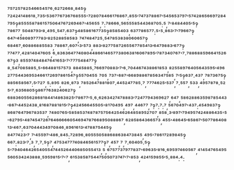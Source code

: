 ⁷⁵⁷²⁵⁷⁸²⁵⁴⁶⁶⁵⁴⁵⁷⁶·⁶²⁷²⁶⁶⁸·⁸⁴⁵‽⁷²⁴²⁴¹⁴⁸⁶¹⁸·⁷³⁵′⁵³⁶⁷⁷⁶⁷³⁶⁷⁶⁸⁵⁵⁵'⁷²⁸⁰⁷⁸⁴⁶⁶¹⁷⁶⁸⁶⁷:⁸⁵⁵′⁷⁴⁷³⁷⁸⁸⁶⁷′⁵⁴⁵⁶⁵³⁷⁹⁷′⁵⁷⁴²⁸⁶⁵⁶⁶⁹⁷²⁸⁴⁷⁹⁵‽⁸⁵⁵⁵⁵⁸⁷⁸⁶¹⁵⁷⁵⁰⁶⁴⁷⁶⁷²⁶⁹⁴⁶⁷'⁴⁵⁶⁵⁵,⁷:⁷⁸⁶⁶⁶·⁵⁶⁵⁵⁵⁸⁵⁴⁴³⁶⁸⁷⁰⁵:⁵,⁷′⁸⁴⁸⁴⁴⁰⁵′⁵‽⁷⁸⁶⁷⁷,⁵⁰⁴⁸⁷⁹³′⁸·⁴⁹⁵·⁵⁴⁷:⁶³⁷‽⁴⁸⁵⁸⁶¹⁶⁷⁷³⁵‽⁸⁵⁸⁵⁴⁰³,⁶³⁷⁷⁸⁶⁵⁷⁷:⁵'⁵·⁸⁶³′⁷′⁷⁹⁶⁶⁷‽⁶⁴⁷′⁴⁵⁸⁰⁸⁹⁷⁷⁷⁸³′⁸²⁵²⁸⁸⁵⁸⁵⁸³,⁷⁴⁷⁴⁸⁴⁷²⁵·⁵⁴⁷⁸⁵³⁸³⁸⁰⁶⁰⁶⁵⁷‽⁶⁸⁴⁶⁷·⁶⁰⁸⁸⁶⁸⁸⁵⁵⁸³,⁷⁸⁸⁶⁷:⁶⁰⁷'³′⁵⁷³,⁸⁸³′⁸²⁷⁷⁵⁸⁷²⁶⁵⁵⁶⁷⁷⁸⁵⁴¹³′⁶⁴⁷⁹⁸⁸³′⁶⁷⁷‽⁷⁷⁴⁷⁷·⁴²⁸¹⁴⁰⁴⁷⁶⁰⁵,⁶·⁸³⁶³⁶⁴⁷⁷⁴⁰⁸⁰⁴⁴⁸⁶⁶¹⁴⁶⁵⁷⁷³⁸⁰⁶³⁸¹⁶⁰⁶⁷⁸⁹⁵′⁷⁸⁷³⁴⁰⁷⁶⁷'⁷·⁷⁸⁸⁶⁸⁸⁵⁹⁶⁶⁴¹⁵²⁶⁶⁷‽³,⁸⁵⁵⁹⁷⁴⁸⁴⁸⁴⁷⁶⁴¹⁶⁵³′⁷′⁷⁷⁷⁵⁴⁸⁴⁷⁷‽⁸·⁵⁴⁷⁰⁸⁵⁸⁸⁵·⁵'⁶⁶⁴⁸⁸¹⁵⁷⁵⁷³,⁸⁸⁴⁵⁸⁸⁵·⁷⁶⁶⁹⁷⁰⁸⁸³′⁷′⁶·⁷⁰⁴⁴⁶⁷⁴³⁸⁸⁶¹⁸⁵³,⁸²⁵⁵⁸⁹⁷⁶⁴⁰⁵⁶⁴³⁵⁹⁵′⁴⁹⁶²⁷⁷⁵⁴⁴³⁶⁹⁵³⁴⁶⁶¹⁷²⁶⁹⁷⁸⁶¹⁵⁴⁷‽⁵⁵⁷⁰⁴⁵⁵,⁷⁰⁵,⁷³⁷'⁶⁸⁷'⁶⁶⁸⁹⁸⁸⁶⁷⁸⁵⁶³⁴⁷⁵⁸⁵,⁷′⁵‽⁶³⁷·⁴³⁷,⁷⁸⁷³⁶⁷⁵‽⁸⁸⁵⁶⁵⁸⁵⁶⁷:⁵′⁷²⁷,⁵:⁸⁹⁵,⁸²⁶·⁸⁷³,⁷⁸⁵²⁶⁴⁷⁸⁸¹⁸⁰⁷·⁴⁴⁵²⁴⁷⁷⁸⁵·⁷,⁷⁷⁷⁴⁶²⁵′⁵³⁷,⁷·⁵⁵⁷,⁵³³,⁴⁹⁵⁷⁸⁷⁸·⁵²⁵′⁷·⁶³⁵⁶⁸⁰⁵‽⁸⁶⁷⁷⁶³⁸²⁴⁰⁶²⁷‽⁶⁸⁸³⁶⁰⁵⁵⁶²⁸⁶⁸¹⁸⁴⁴¹⁴⁸⁶³⁸²⁵′⁷⁸⁶⁷⁷′⁵·⁶·⁶²⁶³⁴²⁷⁴⁷⁸⁸⁸³′⁷²⁴⁷⁷⁹⁴³⁶⁹⁶²⁷,⁶⁴⁷,⁵⁸⁶²⁸⁸⁶³⁵⁹⁸⁷⁸⁵⁴⁴³′⁸⁶⁷′⁴⁴⁵²⁴³⁸·⁸¹⁶⁸⁷⁸⁸¹⁸¹⁵′⁷‽⁴²⁴⁵⁶⁶⁴⁵⁵⁰⁵'⁸¹⁷⁰⁴⁹⁵,⁴⁹⁷,⁴⁴⁶⁷⁷,⁷‽⁷:⁷:⁷,⁵⁶⁷⁰⁴⁹⁷'⁴³⁷:⁴⁵⁴⁹⁸³⁷‽⁸⁶⁸⁷⁶⁴⁷⁹⁶⁷⁸³⁵³⁷,⁷⁴⁸⁰⁷⁶⁵′⁵⁸⁵⁸⁵³⁷⁴⁸⁷⁸⁷⁵⁷⁵⁶⁴²⁵⁴⁶²⁶⁴⁸⁵⁸⁹⁵²⁷⁰⁷,⁸⁵⁸·³′⁸⁹⁷′⁷⁹⁴⁹⁵⁷⁴²⁴⁸⁸⁶⁴³⁵'⁵'⁶²⁷⁹⁵'⁴⁸⁷⁴⁵⁴⁷²⁶⁷⁶⁴⁶⁶⁶⁶⁶⁰⁵⁴⁶⁹⁴⁷⁸⁷⁶⁶⁸⁹⁵⁰⁸⁸⁸⁶⁷,⁶²⁸⁵⁸⁶⁴³⁶⁶⁵⁷³,⁴⁵⁵'⁴⁸⁶⁴⁵′⁶⁵⁸⁶⁷′⁵⁰⁷⁷⁸⁶⁴⁰⁸¹³′⁴⁶⁷:⁶³⁷⁰⁴⁴⁴³⁴⁹⁷⁰⁸⁴⁶·⁸⁹⁶¹⁶¹³′⁴⁷⁸⁸⁷⁵⁴⁴⁵‽⁸⁴⁷⁷⁴²³′⁷,⁷′⁴⁵⁵⁹⁷′⁴⁸⁶·⁸⁴⁵:⁷²⁸⁹⁶·⁸⁰⁵⁵⁵⁰⁵⁸⁸⁶⁸⁸⁶³⁸⁴⁷³⁸⁴⁵,⁴⁹⁵'⁷⁸⁶¹⁷²⁸⁹⁸⁴⁵‽⁶⁶⁷:⁸²³′⁷·³,⁷·⁷·⁵‽⁷,⁴⁷⁵³⁴⁷⁷⁷⁴⁰⁸⁴⁶⁵⁶¹⁵⁷⁷‽⁷,⁴⁵⁷,⁷,⁷·⁶⁰⁴⁰⁵·⁵‽⁵'⁷⁹⁴⁰⁴⁶⁴²⁶⁵⁴⁰⁵⁵⁴⁷⁴⁴⁵²⁶⁴⁴⁰⁶⁸⁵⁰⁵⁵⁴¹³,⁵,⁶⁷⁵⁷⁷³⁷⁹⁷⁷⁸³⁷'⁶⁹⁶³⁵′⁸¹⁶·⁶⁹⁵⁹⁷⁴⁶⁰⁵⁶⁷,⁴¹⁴⁵⁴⁷⁶⁵⁴⁹⁵⁵⁶⁰⁵³⁴²⁴³⁸⁸⁸·⁵⁹⁵⁹⁸¹⁵′⁷'⁷,⁶¹⁵³⁸⁵⁸⁷⁵⁴⁴⁷⁵⁰⁵⁰⁷³⁷⁴⁷′⁷'⁸⁵³,⁴²⁴¹⁵⁹⁸⁵⁵′⁵·⁸⁸⁴:⁴:
